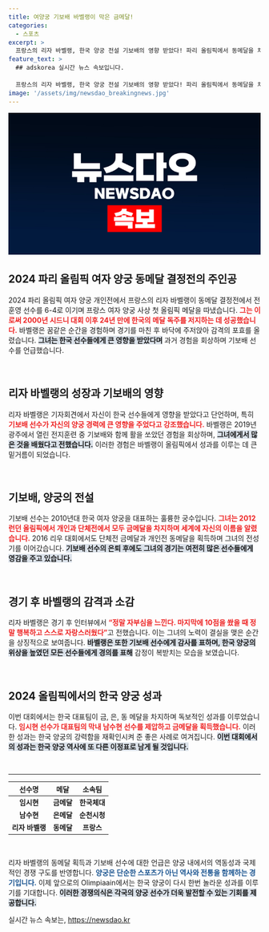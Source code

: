 ```yaml
---
title: 여양궁 기보배 바벨랭이 막은 금메달!
categories:
  - 스포츠
excerpt: >
  프랑스의 리자 바벨랭, 한국 양궁 전설 기보배의 영향 받았다! 파리 올림픽에서 동메달을 차지하며 자부심을 드러낸 바벨랭이 기보배와의 특별한 만남을 회상했다. 클릭하여 자세한 이야기를 확인하세요!
feature_text: >
  ## adskorea 실시간 뉴스 속보입니다.

  프랑스의 리자 바벨랭, 한국 양궁 전설 기보배의 영향 받았다! 파리 올림픽에서 동메달을 차지하며 자부심을 드러낸 바벨랭이 기보배와의 특별한 만남을 회상했다. 클릭하여 자세한 이야기를 확인하세요!
image: '/assets/img/newsdao_breakingnews.jpg'
---
```


<p><img src="/assets/img/newsdao_breakingnews.jpg" alt="adskorea 속보" /></p>

<h2 data-ke-size="size26">2024 파리 올림픽 여자 양궁 동메달 결정전의 주인공</h2>

<p data-ke-size="size16">2024 파리 올림픽 여자 양궁 개인전에서 프랑스의 리자 바벨랭이 동메달 결정전에서 전훈영 선수를 6-4로 이기며 프랑스 여자 양궁 사상 첫 올림픽 메달을 따냈습니다. <b><span style="color: #ee2323;">그는 이로써 2000년 시드니 대회 이후 24년 만에 한국의 메달 독주를 저지하는 데 성공했습니다.</span></b> 바벨랭은 꿈같은 순간을 경험하며 경기를 마친 후 바닥에 주저앉아 감격의 포효를 올렸습니다. <b><span style="background-color: #21538527;">그녀는 한국 선수들에게 큰 영향을 받았다며</span></b> 과거 경험을 회상하며 기보배 선수를 언급했습니다.</p>

<p data-ke-size="size16">&nbsp;</p>

<h2 data-ke-size="size26">리자 바벨랭의 성장과 기보배의 영향</h2>

<p data-ke-size="size16">리자 바벨랭은 기자회견에서 자신이 한국 선수들에게 영향을 받았다고 단언하며, 특히 <b><span style="color: #ee2323;">기보배 선수가 자신의 양궁 경력에 큰 영향을 주었다고 강조했습니다.</span></b> 바벨랭은 2019년 광주에서 열린 전지훈련 중 기보배와 함께 활을 쏘았던 경험을 회상하며, <b><span style="background-color: #21538527;">그녀에게서 많은 것을 배웠다고 전했습니다.</span></b> 이러한 경험은 바벨랭이 올림픽에서 성과를 이루는 데 큰 밑거름이 되었습니다.</p>

<p data-ke-size="size16">&nbsp;</p>

<h2 data-ke-size="size26">기보배, 양궁의 전설</h2>

<p data-ke-size="size16">기보배 선수는 2010년대 한국 여자 양궁을 대표하는 훌륭한 궁수입니다. <b><span style="color: #ee2323;">그녀는 2012 런던 올림픽에서 개인과 단체전에서 모두 금메달을 차지하며 세계에 자신의 이름을 알렸습니다.</span></b> 2016 리우 대회에서도 단체전 금메달과 개인전 동메달을 획득하며 그녀의 전성기를 이어갔습니다. <b><span style="background-color: #21538527;">기보배 선수의 은퇴 후에도 그녀의 경기는 여전히 많은 선수들에게 영감을 주고 있습니다.</span></b></p>

<p data-ke-size="size16">&nbsp;</p>

<h2 data-ke-size="size26">경기 후 바벨랭의 감격과 소감</h2>

<p data-ke-size="size16">리자 바벨랭은 경기 후 인터뷰에서 <b><span style="color: #ee2323;">“정말 자부심을 느낀다. 마지막에 10점을 쐈을 때 정말 행복하고 스스로 자랑스러웠다”</span></b>고 전했습니다. 이는 그녀의 노력이 결실을 맺은 순간을 상징적으로 보여줍니다. <b><span style="background-color: #21538527;">바벨랭은 또한 기보배 선수에게 감사를 표하며, 한국 양궁의 위상을 높였던 모든 선수들에게 경의를 표해</span></b> 감정이 복받치는 모습을 보였습니다.</p>

<p data-ke-size="size16">&nbsp;</p>

<h2 data-ke-size="size26">2024 올림픽에서의 한국 양궁 성과</h2>

<p data-ke-size="size16">이번 대회에서는 한국 대표팀이 금, 은, 동 메달을 차지하며 독보적인 성과를 이루었습니다. <b><span style="color: #ee2323;">임시현 선수가 대표팀의 막내 남수현 선수를 제압하고 금메달을 획득했습니다.</span></b> 이러한 성과는 한국 양궁의 강력함을 재확인시켜 준 좋은 사례로 여겨집니다. <b><span style="background-color: #21538527;">이번 대회에서의 성과는 한국 양궁 역사에 또 다른 이정표로 남게 될 것입니다.</span></b></p>

<p data-ke-size="size16">&nbsp;</p>

<hr>

<table style="width: 100%; border-collapse: collapse;">
    <thead>
        <tr>
            <th style="text-align: center; height: 17px;"><b>선수명</b></th>
            <th style="text-align: center; height: 17px;"><b>메달</b></th>
            <th style="text-align: center; height: 17px;"><b>소속팀</b></th>
        </tr>
    </thead>
    <tbody>
        <tr>
            <td style="text-align: center; height: 17px;"><b>임시현</b></td>
            <td style="text-align: center; height: 17px;"><b>금메달</b></td>
            <td style="text-align: center; height: 17px;"><b>한국체대</b></td>
        </tr>
        <tr>
            <td style="text-align: center; height: 17px;"><b>남수현</b></td>
            <td style="text-align: center; height: 17px;"><b>은메달</b></td>
            <td style="text-align: center; height: 17px;"><b>순천시청</b></td>
        </tr>
        <tr>
            <td style="text-align: center; height: 17px;"><b>리자 바벨랭</b></td>
            <td style="text-align: center; height: 17px;"><b>동메달</b></td>
            <td style="text-align: center; height: 17px;"><b>프랑스</b></td>
        </tr>
    </tbody>
</table>

<p data-ke-size="size16">&nbsp;</p> 

<p data-ke-size="size16">리자 바벨랭의 동메달 획득과 기보배 선수에 대한 언급은 양궁 내에서의 역동성과 국제적인 경쟁 구도를 반영합니다. <b><span style="color: #1a5490;">양궁은 단순한 스포츠가 아닌 역사와 전통을 함께하는 경기입니다.</span></b> 이제 앞으로의 Olimpiaain에서는 한국 양궁이 다시 한번 놀라운 성과를 이루기를 기대합니다. <b><span style="background-color: #21538527;">이러한 경쟁의식은 각국의 양궁 선수가 더욱 발전할 수 있는 기회를 제공합니다.</span></b></p>
실시간 뉴스 속보는, <a href="https://newsdao.kr" rel="dofollow">https://newsdao.kr</a>


